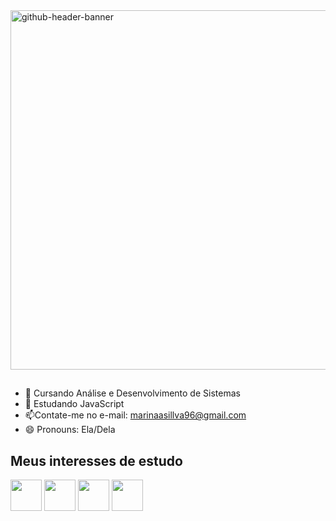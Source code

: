 <img width="2125" height="575" alt="github-header-banner" src="https://github.com/user-attachments/assets/d96cb179-90a3-45ba-b9fc-e14f9c9170d8" />

##

- 🔭 Cursando Análise e Desenvolvimento de Sistemas
- 🌱 Estudando JavaScript
- 📫Contate-me no e-mail: marinaasillva96@gmail.com
- 😄 Pronouns: Ela/Dela

##

## Meus interesses de estudo

<img src="https://cdn.jsdelivr.net/gh/devicons/devicon@latest/icons/javascript/javascript-original.svg" style="width: 50px; height: 50px;" /> <img src="https://cdn.jsdelivr.net/gh/devicons/devicon@latest/icons/html5/html5-plain.svg" width="50" height="50" /> <img src="https://cdn.jsdelivr.net/gh/devicons/devicon@latest/icons/css3/css3-original.svg" style="width: 50px; height: 50px;" /> <img src="https://cdn.jsdelivr.net/gh/devicons/devicon@latest/icons/python/python-plain.svg" width="50" height="50" />
